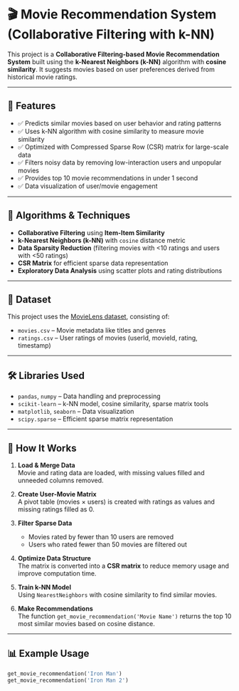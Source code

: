 # 🎬 Movie Recommendation System (Collaborative Filtering with k-NN)

This project is a **Collaborative Filtering-based Movie Recommendation System** built using the **k-Nearest Neighbors (k-NN)** algorithm with **cosine similarity**. It suggests movies based on user preferences derived from historical movie ratings.

---

## 📌 Features

- ✅ Predicts similar movies based on user behavior and rating patterns
- ✅ Uses k-NN algorithm with cosine similarity to measure movie similarity
- ✅ Optimized with Compressed Sparse Row (CSR) matrix for large-scale data
- ✅ Filters noisy data by removing low-interaction users and unpopular movies
- ✅ Provides top 10 movie recommendations in under 1 second
- ✅ Data visualization of user/movie engagement

---

## 🧠 Algorithms & Techniques

- **Collaborative Filtering** using **Item-Item Similarity**
- **k-Nearest Neighbors (k-NN)** with `cosine` distance metric
- **Data Sparsity Reduction** (filtering movies with <10 ratings and users with <50 ratings)
- **CSR Matrix** for efficient sparse data representation
- **Exploratory Data Analysis** using scatter plots and rating distributions

---

## 📂 Dataset

This project uses the [MovieLens dataset](https://grouplens.org/datasets/movielens/), consisting of:

- `movies.csv` – Movie metadata like titles and genres  
- `ratings.csv` – User ratings of movies (userId, movieId, rating, timestamp)

---

## 🛠️ Libraries Used

- `pandas`, `numpy` – Data handling and preprocessing  
- `scikit-learn` – k-NN model, cosine similarity, sparse matrix tools  
- `matplotlib`, `seaborn` – Data visualization  
- `scipy.sparse` – Efficient sparse matrix representation  

---

## 🧪 How It Works

1. **Load & Merge Data**  
   Movie and rating data are loaded, with missing values filled and unneeded columns removed.

2. **Create User-Movie Matrix**  
   A pivot table (movies × users) is created with ratings as values and missing ratings filled as 0.

3. **Filter Sparse Data**  
   - Movies rated by fewer than 10 users are removed  
   - Users who rated fewer than 50 movies are filtered out

4. **Optimize Data Structure**  
   The matrix is converted into a **CSR matrix** to reduce memory usage and improve computation time.

5. **Train k-NN Model**  
   Using `NearestNeighbors` with cosine similarity to find similar movies.

6. **Make Recommendations**  
   The function `get_movie_recommendation('Movie Name')` returns the top 10 most similar movies based on cosine distance.

---

## 📊 Example Usage

```python
get_movie_recommendation('Iron Man')
get_movie_recommendation('Iron Man 2')
